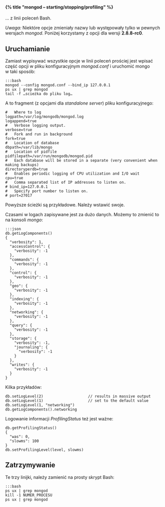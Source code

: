 #### {% title "mongod – starting/stopping/profiling" %}

… z linii poleceń Bash.

*Uwaga:* Niektóre opcje zmieniały nazwy lub występowały tylko
w pewnych wersjach *mongod*. Poniżej korzystamy z opcji
dla wersji **2.8.8-rc0**.

## Uruchamianie

Zamiast wypisywać wszystkie opcje w linii poleceń prościej jest
wpisać część opcji w pliku konfiguracyjnym *mongod.conf*
i uruchomić mongo w taki sposób:

    :::bash
    mongod --config mongod.conf --bind_ip 127.0.0.1
    ps ux | grep mongod
    tail -f …scieżka do pliku log…

A to fragment (z opcjami dla *standalone server*) pliku konfiguracyjnego:

    #   Where to log
    logpath=/var/log/mongodb/mongod.log
    logappend=true
    #   Verbose logging output.
    verbose=true
    #   Fork and run in background
    fork=true
    #   Location of database
    dbpath=/var/lib/mongo
    #   Location of pidfile
    pidfilepath=/var/run/mongodb/mongod.pid
    #   Each database will be stored in a separate (very convenient when making backups)
    directoryperdb=true
    #   Enables periodic logging of CPU utilization and I/O wait
    cpu=true
    #   Comma separated list of IP addresses to listen on.
    # bind_ip=127.0.0.1
    #   Specify port number to listen on.
    # port=27017

Powyższe ścieżki są przykładowe. Należy wstawić swoje.

Czasami w logach zapisywane jest za dużo danych.
Możemy to zmienić to na konsoli *mongo*:

    :::json
    db.getLogComponents()
    {
      "verbosity": 1,
      "accessControl": {
        "verbosity": -1
      },
      "commands": {
        "verbosity": -1
      },
      "control": {
        "verbosity": -1
      },
      "geo": {
        "verbosity": -1
      },
      "indexing": {
        "verbosity": -1
      },
      "networking": {
        "verbosity": -1
      },
      "query": {
        "verbosity": -1
      },
      "storage": {
        "verbosity": -1,
        "journaling": {
          "verbosity": -1
        }
      },
      "writes": {
        "verbosity": -1
      }
    }

Kilka przykładów:

    db.setLogLevel(2)                    // results in massive output
    db.setLogLevel(1)                    // set to the default value
    db.setLogLevel(1, "networking")
    db.getLogComponents().networking

Logowanie informacji *ProfilingStatus* też jest ważne:

    db.getProfilingStatus()
    {
      "was": 0,
      "slowms": 100
    }
    db.setProfilingLevel(level, slowms)


## Zatrzymywanie

Te trzy linijki, należy zamienić na prosty skrypt Bash:

    :::bash
    ps ux | grep mongod
    kill -1 NUMER_PROCESU
    ps ux | grep mongod
